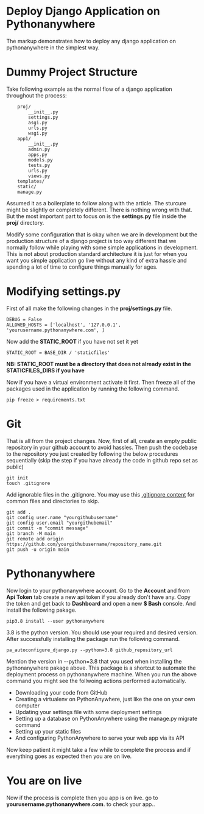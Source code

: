 # Deploy Django Application on Pythonanywhere

The markup demonstrates how to deploy any django application on pythonanywhere in the simplest way.

# Dummy Project Structure

Take following example as the normal flow of a django application throughout the process:
        
        proj/
            __init__.py
            settings.py
            asgi.py
            urls.py
            wsgi.py
        app1/
            __init__.py
            admin.py
            apps.py
            models.py
            tests.py
            urls.py
            views.py
        templates/
        static/
        manage.py
        
Assumed it as a boilerplate to follow along with the article. The sturcure might be slightly or completely different. There is nothing wrong with that. But the most important part to focus on is the **settings.py** file inside the **proj/** directory.

Modify some configuration that is okay when we are in development but the production structure of a django project is too way different that we normally follow while playing with some simple applications in development. This is not about production standard architecture it is just for when you want you simple application go live without any kind of extra hassle and spending a lot of time to configure things manually for ages.

# Modifying settings.py

First of all make the following changes in the **proj/settings.py** file.

    DEBUG = False
    ALLOWED_HOSTS = ['localhost', '127.0.0.1', 'yourusername.pythonanywhere.com', ]

Now add the **STATIC_ROOT** if you have not set it yet
    
    STATIC_ROOT = BASE_DIR / 'staticfiles'
    
**NB: STATIC_ROOT must be a directory that does not already exist in the STATICFILES_DIRS if you have**

Now if you have a virtual environment activate it first. Then freeze all of the packages used in the application by running the following command.

    pip freeze > requirements.txt
    
# Git

That is all from the project changes. Now, first of all, create an empty public repository in your github account to avoid hassles. Then push the codebase to the repository you just created by following the below procedures sequentially (skip the step if you have already the code in github repo set as public)

    git init
    touch .gitignore
    
Add ignorable files in the .gitignore. You may use this [.gitignore content](https://djangowaves.com/tips-tricks/gitignore-for-a-django-project/) for common files and directories to skip.

    git add .
    git config user.name "yourgithubusername"
    git config user.email "yourgithubemail"
    git commit -m "commit message"
    git branch -M main
    git remote add origin https://github.com/yourgithubusername/repository_name.git
    git push -u origin main
    
# Pythonanywhere

Now login to your pythonanywhere account. Go to the **Account** and from **Api Token** tab create a new api token if you already don't have any. Copy the token and get back to **Dashboard** and open a new **$ Bash**  console. And install the following pakage.

    pip3.8 install --user pythonanywhere
    
    
3.8 is the python version. You should use your required and desired version. After successfully installing the package run the following command.

    pa_autoconfigure_django.py --python=3.8 github_repository_url
    
Mention the version in --python=3.8 that you used when installing the pythonanywhere pakage above. This package is a shortcut to automate the deployment process on pythonanywhere machine. When you run the above command you might see the follwoing actions performed automatically.

+ Downloading your code from GitHub
+ Creating a virtualenv on PythonAnywhere, just like the one on your own computer
+ Updating your settings file with some deployment settings
+ Setting up a database on PythonAnywhere using the manage.py migrate command
+ Setting up your static files
+ And configuring PythonAnywhere to serve your web app via its API

Now keep patient it might take a few while to complete the process and if everything goes as expected then you are on live.

# You are on live

Now if the process is complete then you app is on live. go to **yourusername.pythonanywhere.com**. to check your app..
            
